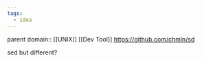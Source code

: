 ```yaml
---
tags:
  - idea
---
```

parent domain:: [[UNIX]] [[Dev Tool]]
https://github.com/chmln/sd

sed but different?